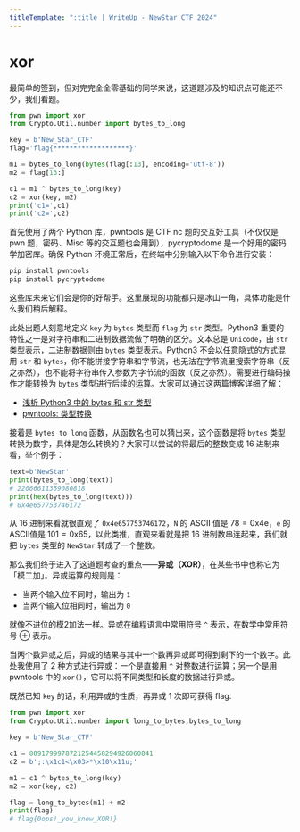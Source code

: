 ```yaml
---
titleTemplate: ":title | WriteUp - NewStar CTF 2024"
---
```


# xor

最简单的签到，但对完完全全零基础的同学来说，这道题涉及的知识点可能还不少，我们看题。

```python
from pwn import xor
from Crypto.Util.number import bytes_to_long

key = b'New_Star_CTF'
flag='flag{*******************}'

m1 = bytes_to_long(bytes(flag[:13], encoding='utf-8'))
m2 = flag[13:]

c1 = m1 ^ bytes_to_long(key)
c2 = xor(key, m2)
print('c1=',c1)
print('c2=',c2)
```

首先使用了两个 Python 库，pwntools 是 CTF nc 题的交互好工具<span data-desc>（不仅仅是 pwn 题，密码、Misc 等的交互题也会用到）</span>，pycryptodome 是一个好用的密码学加密库。确保 Python 环境正常后，在终端中分别输入以下命令进行安装：

```bash
pip install pwntools
pip install pycryptodome
```

这些库未来它们会是你的好帮手。这里展现的功能都只是冰山一角，具体功能是什么我们稍后解释。

此处出题人刻意地定义 `key` 为 `bytes` 类型而 `flag` 为 `str` 类型。Python3 重要的特性之一是对字符串和二进制数据流做了明确的区分。文本总是 `Unicode`，由 `str` 类型表示，二进制数据则由 `bytes` 类型表示。Python3 不会以任意隐式的方式混用 `str` 和 `bytes`，你不能拼接字符串和字节流，也无法在字节流里搜索字符串（反之亦然），也不能将字符串传入参数为字节流的函数（反之亦然）。需要进行编码操作才能转换为 `bytes` 类型进行后续的运算。大家可以通过这两篇博客详细了解：

- [浅析 Python3 中的 bytes 和 str 类型](https://www.cnblogs.com/chownjy/p/6625299.html)
- [pwntools: 类型转换](https://blog.csdn.net/m0_53932372/article/details/120171733)

接着是 `bytes_to_long` 函数，从函数名也可以猜出来，这个函数是将 `bytes` 类型转换为数字，具体是怎么转换的？大家可以尝试的将最后的整数变成 16 进制来看，举个例子：

```python
text=b'NewStar'
print(bytes_to_long(text))
# 22066611359080818
print(hex(bytes_to_long(text)))
# 0x4e657753746172
```

从 16 进制来看就很直观了 `0x4e657753746172`，`N` 的 ASCII 值是 $\mathrm{78=0x4e}$，`e` 的 ASCII值是 $\mathrm{101=0x65}$，以此类推，直观来看就是把 16 进制数串连起来，我们就把 `bytes` 类型的 `NewStar` 转成了一个整数。

那么我们终于进入了这道题考查的重点——**异或（XOR）**，在某些书中也称它为「模二加」。异或运算的规则是：

- 当两个输入位不同时，输出为 `1`
- 当两个输入位相同时，输出为 `0`

就像不进位的模2加法一样。异或在编程语言中常用符号 `^` 表示，在数学中常用符号 $\oplus$ 表示。

当两个数异或之后，异或的结果与其中一个数再异或即可得到剩下的一个数字。此处我使用了 2 种方式进行异或：一个是直接用 `^` 对整数进行运算；另一个是用 pwntools 中的 `xor()`，它可以将不同类型和长度的数据进行异或。

既然已知 `key` 的话，利用异或的性质，再异或 1 次即可获得 flag.

```python
from pwn import xor
from Crypto.Util.number import long_to_bytes,bytes_to_long

key = b'New_Star_CTF'

c1 = 8091799978721254458294926060841
c2 = b';:\x1c1<\x03>*\x10\x11u;'

m1 = c1 ^ bytes_to_long(key)
m2 = xor(key, c2)

flag = long_to_bytes(m1) + m2
print(flag)
# flag{0ops!_you_know_XOR!}
```
